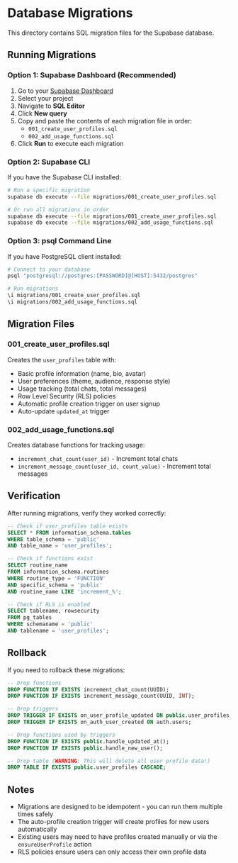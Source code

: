 # Database Migrations

This directory contains SQL migration files for the Supabase database.

## Running Migrations

### Option 1: Supabase Dashboard (Recommended)

1. Go to your [Supabase Dashboard](https://app.supabase.com/)
2. Select your project
3. Navigate to **SQL Editor**
4. Click **New query**
5. Copy and paste the contents of each migration file in order:
   - `001_create_user_profiles.sql`
   - `002_add_usage_functions.sql`
6. Click **Run** to execute each migration

### Option 2: Supabase CLI

If you have the Supabase CLI installed:

```bash
# Run a specific migration
supabase db execute --file migrations/001_create_user_profiles.sql

# Or run all migrations in order
supabase db execute --file migrations/001_create_user_profiles.sql
supabase db execute --file migrations/002_add_usage_functions.sql
```

### Option 3: psql Command Line

If you have PostgreSQL client installed:

```bash
# Connect to your database
psql "postgresql://postgres:[PASSWORD]@[HOST]:5432/postgres"

# Run migrations
\i migrations/001_create_user_profiles.sql
\i migrations/002_add_usage_functions.sql
```

## Migration Files

### 001_create_user_profiles.sql
Creates the `user_profiles` table with:
- Basic profile information (name, bio, avatar)
- User preferences (theme, audience, response style)
- Usage tracking (total chats, total messages)
- Row Level Security (RLS) policies
- Automatic profile creation trigger on user signup
- Auto-update `updated_at` trigger

### 002_add_usage_functions.sql
Creates database functions for tracking usage:
- `increment_chat_count(user_id)` - Increment total chats
- `increment_message_count(user_id, count_value)` - Increment total messages

## Verification

After running migrations, verify they worked correctly:

```sql
-- Check if user_profiles table exists
SELECT * FROM information_schema.tables
WHERE table_schema = 'public'
AND table_name = 'user_profiles';

-- Check if functions exist
SELECT routine_name
FROM information_schema.routines
WHERE routine_type = 'FUNCTION'
AND specific_schema = 'public'
AND routine_name LIKE 'increment_%';

-- Check if RLS is enabled
SELECT tablename, rowsecurity
FROM pg_tables
WHERE schemaname = 'public'
AND tablename = 'user_profiles';
```

## Rollback

If you need to rollback these migrations:

```sql
-- Drop functions
DROP FUNCTION IF EXISTS increment_chat_count(UUID);
DROP FUNCTION IF EXISTS increment_message_count(UUID, INT);

-- Drop triggers
DROP TRIGGER IF EXISTS on_user_profile_updated ON public.user_profiles;
DROP TRIGGER IF EXISTS on_auth_user_created ON auth.users;

-- Drop functions used by triggers
DROP FUNCTION IF EXISTS public.handle_updated_at();
DROP FUNCTION IF EXISTS public.handle_new_user();

-- Drop table (WARNING: This will delete all user profile data!)
DROP TABLE IF EXISTS public.user_profiles CASCADE;
```

## Notes

- Migrations are designed to be idempotent - you can run them multiple times safely
- The auto-profile creation trigger will create profiles for new users automatically
- Existing users may need to have profiles created manually or via the `ensureUserProfile` action
- RLS policies ensure users can only access their own profile data

